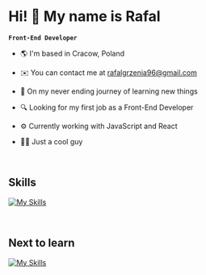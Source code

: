 # Hi! 👋 My name is Rafal

**`Front-End Developer`**

- 🌎 I'm based in Cracow, Poland

- ✉️ You can contact me at rafalgrzenia96@gmail.com

- 🧠 On my never ending journey of learning new things

- 🔍 Looking for my first job as a Front-End Developer

- ⚙️ Currently working with JavaScript and React

- 🙏🏻 Just a cool guy

</br>

## Skills

[![My Skills](https://skillicons.dev/icons?i=html,css,js,react,vite,figma,git,github,vscode)](https://skillicons.dev)

</br>

## Next to learn

[![My Skills](https://skillicons.dev/icons?i=ts,sass,jest,tailwind,nextjs)](https://skillicons.dev)

